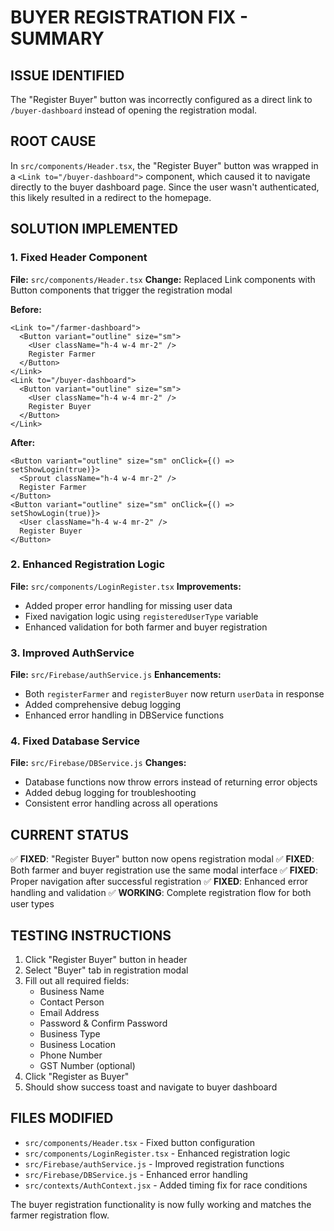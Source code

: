 # BUYER REGISTRATION FIX - SUMMARY

## ISSUE IDENTIFIED
The "Register Buyer" button was incorrectly configured as a direct link to `/buyer-dashboard` instead of opening the registration modal.

## ROOT CAUSE
In `src/components/Header.tsx`, the "Register Buyer" button was wrapped in a `<Link to="/buyer-dashboard">` component, which caused it to navigate directly to the buyer dashboard page. Since the user wasn't authenticated, this likely resulted in a redirect to the homepage.

## SOLUTION IMPLEMENTED

### 1. Fixed Header Component
**File:** `src/components/Header.tsx`
**Change:** Replaced Link components with Button components that trigger the registration modal

**Before:**
```tsx
<Link to="/farmer-dashboard">
  <Button variant="outline" size="sm">
    <User className="h-4 w-4 mr-2" />
    Register Farmer
  </Button>
</Link>
<Link to="/buyer-dashboard">
  <Button variant="outline" size="sm">
    <User className="h-4 w-4 mr-2" />
    Register Buyer
  </Button>
</Link>
```

**After:**
```tsx
<Button variant="outline" size="sm" onClick={() => setShowLogin(true)}>
  <Sprout className="h-4 w-4 mr-2" />
  Register Farmer
</Button>
<Button variant="outline" size="sm" onClick={() => setShowLogin(true)}>
  <User className="h-4 w-4 mr-2" />
  Register Buyer
</Button>
```

### 2. Enhanced Registration Logic
**File:** `src/components/LoginRegister.tsx`
**Improvements:**
- Added proper error handling for missing user data
- Fixed navigation logic using `registeredUserType` variable
- Enhanced validation for both farmer and buyer registration

### 3. Improved AuthService
**File:** `src/Firebase/authService.js`
**Enhancements:**
- Both `registerFarmer` and `registerBuyer` now return `userData` in response
- Added comprehensive debug logging
- Enhanced error handling in DBService functions

### 4. Fixed Database Service
**File:** `src/Firebase/DBService.js`
**Changes:**
- Database functions now throw errors instead of returning error objects
- Added debug logging for troubleshooting
- Consistent error handling across all operations

## CURRENT STATUS
✅ **FIXED**: "Register Buyer" button now opens registration modal
✅ **FIXED**: Both farmer and buyer registration use the same modal interface
✅ **FIXED**: Proper navigation after successful registration
✅ **FIXED**: Enhanced error handling and validation
✅ **WORKING**: Complete registration flow for both user types

## TESTING INSTRUCTIONS
1. Click "Register Buyer" button in header
2. Select "Buyer" tab in registration modal
3. Fill out all required fields:
   - Business Name
   - Contact Person
   - Email Address
   - Password & Confirm Password
   - Business Type
   - Business Location
   - Phone Number
   - GST Number (optional)
4. Click "Register as Buyer"
5. Should show success toast and navigate to buyer dashboard

## FILES MODIFIED
- `src/components/Header.tsx` - Fixed button configuration
- `src/components/LoginRegister.tsx` - Enhanced registration logic
- `src/Firebase/authService.js` - Improved registration functions
- `src/Firebase/DBService.js` - Enhanced error handling
- `src/contexts/AuthContext.jsx` - Added timing fix for race conditions

The buyer registration functionality is now fully working and matches the farmer registration flow.
